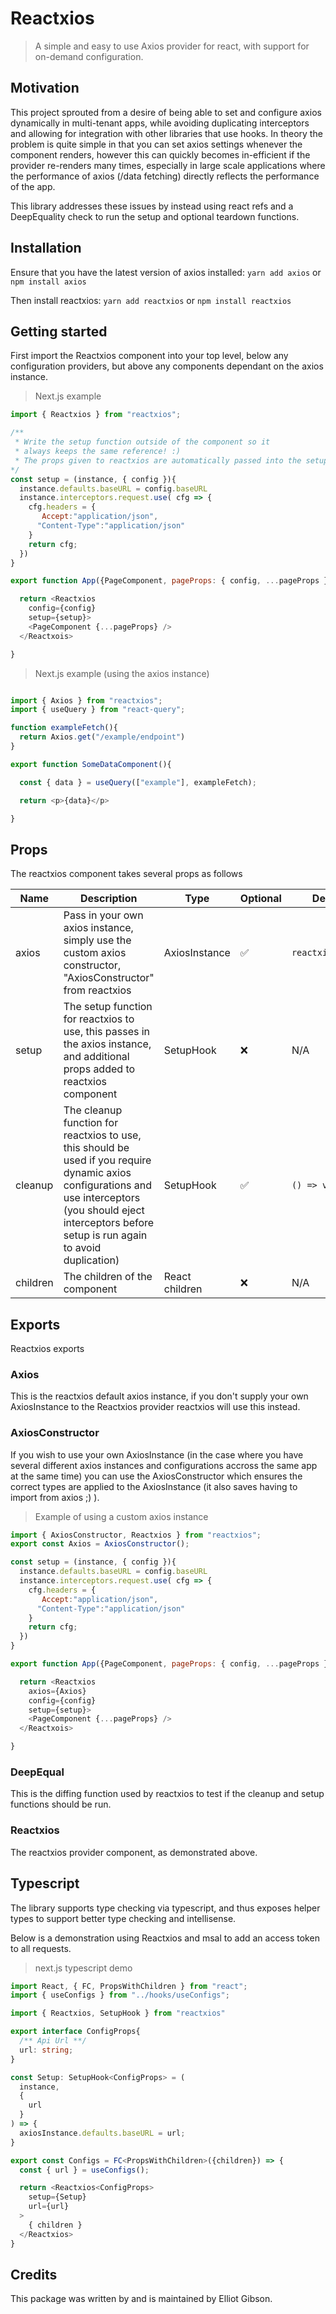 # Reactxios

> A simple and easy to use Axios provider for react, with support for on-demand configuration.

## Motivation

This project sprouted from a desire of being able to set and configure axios dynamically in multi-tenant apps, while avoiding duplicating interceptors and allowing for integration with other libraries that use hooks. In theory the problem is quite simple in that you can set axios settings whenever the component renders, however this can quickly becomes in-efficient if the provider re-renders many times, especially in large scale applications where the performance of axios (/data fetching) directly reflects the performance of the app. 

This library addresses these issues by instead using react refs and a DeepEquality check to run the setup and optional teardown functions.

## Installation

Ensure that you have the latest version of axios installed:
`yarn add axios` or `npm install axios`

Then install reactxios:
`yarn add reactxios` or `npm install reactxios`

## Getting started

First import the Reactxios component into your top level, below any configuration providers, but above any components dependant on the axios instance.

> Next.js example
```javascript
import { Reactxios } from "reactxios";

/** 
 * Write the setup function outside of the component so it
 * always keeps the same reference! :)
 * The props given to reactxios are automatically passed into the setup function
*/
const setup = (instance, { config }){
  instance.defaults.baseURL = config.baseURL
  instance.interceptors.request.use( cfg => {
    cfg.headers = {
       Accept:"application/json",
      "Content-Type":"application/json"
    }
    return cfg;
  })
}

export function App({PageComponent, pageProps: { config, ...pageProps }}){

  return <Reactxios 
    config={config} 
    setup={setup}>
    <PageComponent {...pageProps} />
  </Reactxois>

}
```

> Next.js example (using the axios instance)
```javascript

import { Axios } from "reactxios";
import { useQuery } from "react-query";

function exampleFetch(){
  return Axios.get("/example/endpoint")
}

export function SomeDataComponent(){

  const { data } = useQuery(["example"], exampleFetch);

  return <p>{data}</p>

}
```

## Props

The reactxios component takes several props as follows

| Name | Description | Type | Optional | Default |
| --- | --- | --- | --- | --- |
| axios | Pass in your own axios instance, simply use the custom axios constructor, "AxiosConstructor" from reactxios | AxiosInstance | ✅ | `reactxios.Axios` |
| setup | The setup function for reactxios to use, this passes in the axios instance, and additional props added to reactxios component | SetupHook | ❌ | N/A |
| cleanup | The cleanup function for reactxios to use, this should be used if you require dynamic axios configurations and use interceptors (you should eject interceptors before setup is run again to avoid duplication) | SetupHook | ✅ | `() => void` |
| children | The children of the component | React children | ❌ | N/A |

## Exports

Reactxios exports

### Axios 

This is the reactxios default axios instance, if you don't supply your own AxiosInstance to the Reactxios provider reactxios will use this instead.

### AxiosConstructor

If you wish to use your own AxiosInstance (in the case where you have several different axios instances and configurations accross the same app at the same time) you can use the AxiosConstructor which ensures the correct types are applied to the AxiosInstance (it also saves having to import from axios ;) ).

> Example of using a custom axios instance
```javascript
import { AxiosConstructor, Reactxios } from "reactxios";
export const Axios = AxiosConstructor();

const setup = (instance, { config }){
  instance.defaults.baseURL = config.baseURL
  instance.interceptors.request.use( cfg => {
    cfg.headers = {
       Accept:"application/json",
      "Content-Type":"application/json"
    }
    return cfg;
  })
}

export function App({PageComponent, pageProps: { config, ...pageProps }}){

  return <Reactxios
    axios={Axios} 
    config={config} 
    setup={setup}>
    <PageComponent {...pageProps} />
  </Reactxois>

}
```

### DeepEqual

This is the diffing function used by reactxios to test if the cleanup and setup functions should be run.

### Reactxios

The reactxios provider component, as demonstrated above.

## Typescript

The library supports type checking via typescript, and thus exposes helper types to support better type checking and intellisense.

Below is a demonstration using Reactxios and msal to add an access token to all requests.

> next.js typescript demo
```typescript
import React, { FC, PropsWithChildren } from "react";
import { useConfigs } from "../hooks/useConfigs";

import { Reactxios, SetupHook } from "reactxios"

export interface ConfigProps{
  /** Api Url **/
  url: string;
}

const Setup: SetupHook<ConfigProps> = (
  instance,
  {
    url
  }
) => {
  axiosInstance.defaults.baseURL = url;
}

export const Configs = FC<PropsWithChildren>({children}) => {
  const { url } = useConfigs();

  return <Reactxios<ConfigProps>
    setup={Setup}
    url={url}
  >
    { children }
  </Reactxios>
}
```

## Credits

This package was written by and is maintained by Elliot Gibson.